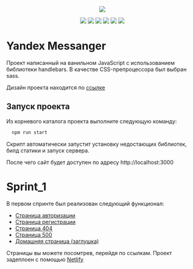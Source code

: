 <p align="center">
  <img src="https://img.shields.io/badge/version-0.0.1-blue.svg">

  <p align="center">
    <img src="https://img.shields.io/badge/node-14.0.0-green.svg">
    <img src="https://img.shields.io/badge/vite-4.4.5-green.svg">
    <img src="https://img.shields.io/badge/vite-4.4.5-green.svg">
    <img src="https://img.shields.io/badge/express-4.18.2-green.svg">
    <img src="https://img.shields.io/badge/handlebars-4.7.8-green.svg">  
    <img src="https://img.shields.io/badge/sass-1.68.0-magenta.svg">
  </p>

</p>

# Yandex Messanger

Проект написанный на ванильном JavaScript с использованием библиотеки handlebars.
В качестве CSS-препроцессора был выбран sass.

Дизайн проекта находится по [ссылке](https://www.figma.com/file/NQSdPkYvzrWn0iqKd7HWDB/Yandex-Chat-Design?type=design&node-id=0-1&mode=design&t=yPfvzLL9ZFkgrKtC-0) 

## Запуск проекта

Из корневого каталога проекта выполните следующую команду:

```bash
  npm run start
```
Скрипт автоматически запустит установку недостающих библиотек, билд статики и запуск сервера.

После чего сайт будет доступен по адресу http://localhost:3000

# Sprint_1

В первом спринте был реализован следующий функционал: 
- [Страница авторизации](https://hilarious-douhua-520b9f.netlify.app/login)
- [Страница регистрации](https://hilarious-douhua-520b9f.netlify.app/signup)
- [Страница 404](https://hilarious-douhua-520b9f.netlify.app/404)
- [Страница 500](https://hilarious-douhua-520b9f.netlify.app/500)
- [Домашняя страница (заглушка)](https://hilarious-douhua-520b9f.netlify.app/home)

Страницы вы можете посомтрев, перейдя по ссылкам. 
Проект задеплоен с помощью [Netlify](https://www.netlify.com/)
